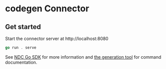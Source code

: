 # codegen Connector

## Get started

Start the connector server at http://localhost:8080

```go
go run . serve
```

See [NDC Go SDK](https://github.com/hasura/ndc-sdk-go) for more information and [the generation tool](https://github.com/hasura/ndc-sdk-go/tree/main/cmd/ndc-go-sdk) for command documentation.

